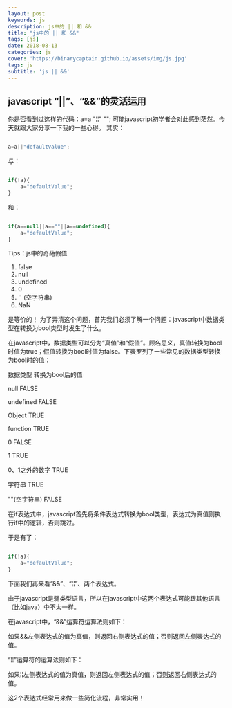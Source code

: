 ```yaml
---
layout: post
keywords: js
description: js中的 || 和 && 
title: "js中的 || 和 &&"
tags: [js]
date: 2018-08-13
categories: js
cover: 'https://binarycaptain.github.io/assets/img/js.jpg'
tags: js
subtitle: 'js || &&'
---
```


## javascript “||”、“&&”的灵活运用

你是否看到过这样的代码：a=a "&brvbar;&brvbar;" ""; 可能javascript初学者会对此感到茫然。今天就跟大家分享一下我的一些心得。 其实：


```javascript

a=a||"defaultValue";


```
与：

```javascript

if(!a){
    a="defaultValue";
}

```

和：

```javascript

if(a==null||a==""||a==undefined){
    a="defaultValue";
}

```

Tips：js中的奇葩假值

1. false
2. null
3. undefined
4. 0
5. '' (空字符串)
6. NaN

是等价的！ 为了弄清这个问题，首先我们必须了解一个问题：javascript中数据类型在转换为bool类型时发生了什么。

在javascript中，数据类型可以分为“真值”和“假值”。顾名思义，真值转换为bool时值为true；假值转换为bool时值为false。下表罗列了一些常见的数据类型转换为bool时的值：


数据类型  转换为bool后的值

null  FALSE

undefined FALSE

Object  TRUE

function  TRUE

0 FALSE

1 TRUE

0、1之外的数字  TRUE

字符串 TRUE

""(空字符串)  FALSE

在if表达式中，javascript首先将条件表达式转换为bool类型，表达式为真值则执行if中的逻辑，否则跳过。

于是有了：

```javascript

if(!a){
    a="defaultValue";
}

```

下面我们再来看“&&”、“&brvbar;&brvbar;”、两个表达式。

由于javascript是弱类型语言，所以在javascript中这两个表达式可能跟其他语言（比如java）中不太一样。

在javascript中，“&&”运算符运算法则如下：

如果&&左侧表达式的值为真值，则返回右侧表达式的值；否则返回左侧表达式的值。

“&brvbar;&brvbar;”运算符的运算法则如下：

如果&brvbar;&brvbar;左侧表达式的值为真值，则返回左侧表达式的值；否则返回右侧表达式的值。

这2个表达式经常用来做一些简化流程，非常实用！














